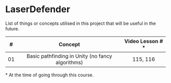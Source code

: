# LaserDefender

List of things or concepts utilised in this project that will be useful in the future.

|  #  |                                         Concept                                          | Video Lesson # * |
| :-: | :--------------------------------------------------------------------------------------: | :--------------: |
| 01  |    Basic pathfinding in Unity (no fancy algorithms)    |   115, 116   |

\* At the time of going through this course.
